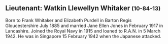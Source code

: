 ## Lieutenant: Watkin Llewellyn Whitaker <small>(10-84-13)</small>

Born to Frank Whitaker and Elizabeth Purdell in Barton Regis Gloucestershire July 1885 and married Jane Ellen Jones in February 1917 in Lancashire. Joined the Royal Navy in 1915 and loaned to R.A.N. in 5 March 1942. He was in Singapore 15 February 1942 when the Japanese attacked. 
